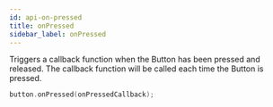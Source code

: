 ```yaml
---
id: api-on-pressed
title: onPressed
sidebar_label: onPressed
---
```


Triggers a callback function when the Button has been pressed and released. The callback function will be called each time the Button is pressed.

```c++
button.onPressed(onPressedCallback);
```